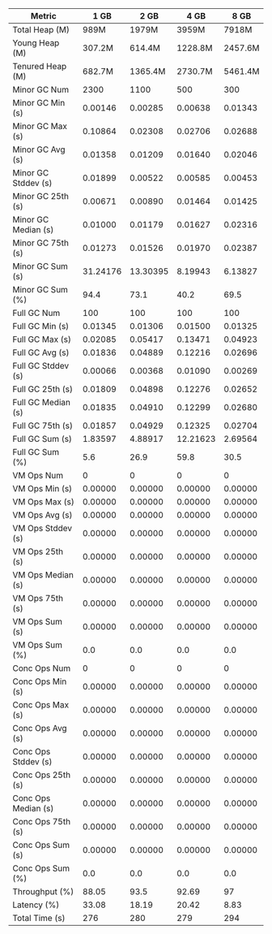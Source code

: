 | Metric | 1 GB | 2 GB | 4 GB | 8 GB |
|------|----|----|----|----|
| Total Heap (M) | 989M | 1979M | 3959M | 7918M |
| Young Heap (M) | 307.2M | 614.4M | 1228.8M | 2457.6M |
| Tenured Heap (M) | 682.7M | 1365.4M | 2730.7M | 5461.4M |
| Minor GC Num | 2300 | 1100 | 500 | 300 |
| Minor GC Min (s) | 0.00146 | 0.00285 | 0.00638 | 0.01343 |
| Minor GC Max (s) | 0.10864 | 0.02308 | 0.02706 | 0.02688 |
| Minor GC Avg (s) | 0.01358 | 0.01209 | 0.01640 | 0.02046 |
| Minor GC Stddev (s) | 0.01899 | 0.00522 | 0.00585 | 0.00453 |
| Minor GC 25th (s) | 0.00671 | 0.00890 | 0.01464 | 0.01425 |
| Minor GC Median (s) | 0.01000 | 0.01179 | 0.01627 | 0.02316 |
| Minor GC 75th (s) | 0.01273 | 0.01526 | 0.01970 | 0.02387 |
| Minor GC Sum (s) | 31.24176 | 13.30395 | 8.19943 | 6.13827 |
| Minor GC Sum (%) | 94.4 | 73.1 | 40.2 | 69.5 |
| Full GC Num | 100 | 100 | 100 | 100 |
| Full GC Min (s) | 0.01345 | 0.01306 | 0.01500 | 0.01325 |
| Full GC Max (s) | 0.02085 | 0.05417 | 0.13471 | 0.04923 |
| Full GC Avg (s) | 0.01836 | 0.04889 | 0.12216 | 0.02696 |
| Full GC Stddev (s) | 0.00066 | 0.00368 | 0.01090 | 0.00269 |
| Full GC 25th (s) | 0.01809 | 0.04898 | 0.12276 | 0.02652 |
| Full GC Median (s) | 0.01835 | 0.04910 | 0.12299 | 0.02680 |
| Full GC 75th (s) | 0.01857 | 0.04929 | 0.12325 | 0.02704 |
| Full GC Sum (s) | 1.83597 | 4.88917 | 12.21623 | 2.69564 |
| Full GC Sum (%) | 5.6 | 26.9 | 59.8 | 30.5 |
| VM Ops Num | 0 | 0 | 0 | 0 |
| VM Ops Min (s) | 0.00000 | 0.00000 | 0.00000 | 0.00000 |
| VM Ops Max (s) | 0.00000 | 0.00000 | 0.00000 | 0.00000 |
| VM Ops Avg (s) | 0.00000 | 0.00000 | 0.00000 | 0.00000 |
| VM Ops Stddev (s) | 0.00000 | 0.00000 | 0.00000 | 0.00000 |
| VM Ops 25th (s) | 0.00000 | 0.00000 | 0.00000 | 0.00000 |
| VM Ops Median (s) | 0.00000 | 0.00000 | 0.00000 | 0.00000 |
| VM Ops 75th (s) | 0.00000 | 0.00000 | 0.00000 | 0.00000 |
| VM Ops Sum (s) | 0.00000 | 0.00000 | 0.00000 | 0.00000 |
| VM Ops Sum (%) | 0.0 | 0.0 | 0.0 | 0.0 |
| Conc Ops Num | 0 | 0 | 0 | 0 |
| Conc Ops Min (s) | 0.00000 | 0.00000 | 0.00000 | 0.00000 |
| Conc Ops Max (s) | 0.00000 | 0.00000 | 0.00000 | 0.00000 |
| Conc Ops Avg (s) | 0.00000 | 0.00000 | 0.00000 | 0.00000 |
| Conc Ops Stddev (s) | 0.00000 | 0.00000 | 0.00000 | 0.00000 |
| Conc Ops 25th (s) | 0.00000 | 0.00000 | 0.00000 | 0.00000 |
| Conc Ops Median (s) | 0.00000 | 0.00000 | 0.00000 | 0.00000 |
| Conc Ops 75th (s) | 0.00000 | 0.00000 | 0.00000 | 0.00000 |
| Conc Ops Sum (s) | 0.00000 | 0.00000 | 0.00000 | 0.00000 |
| Conc Ops Sum (%) | 0.0 | 0.0 | 0.0 | 0.0 |
| Throughput (%) | 88.05 | 93.5 | 92.69 | 97 |
| Latency (%) | 33.08 | 18.19 | 20.42 | 8.83 |
| Total Time (s) | 276 | 280 | 279 | 294 |
